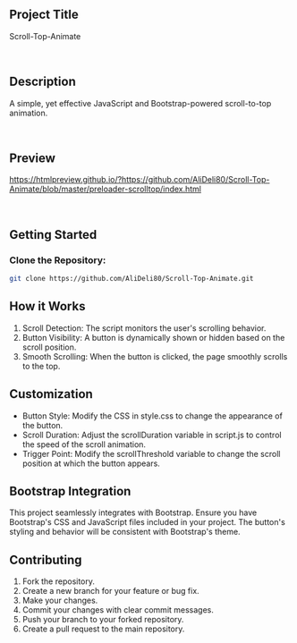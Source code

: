 ## Project Title

Scroll-Top-Animate

<br>

## Description

A simple, yet effective JavaScript and Bootstrap-powered scroll-to-top animation.

<br>

## Preview

https://htmlpreview.github.io/?https://github.com/AliDeli80/Scroll-Top-Animate/blob/master/preloader-scrolltop/index.html

<br>


## Getting Started

### Clone the Repository:

  ```sh
  git clone https://github.com/AliDeli80/Scroll-Top-Animate.git
  ```

## How it Works
1. Scroll Detection: The script monitors the user's scrolling behavior.
2. Button Visibility: A button is dynamically shown or hidden based on the scroll position.
3. Smooth Scrolling: When the button is clicked, the page smoothly scrolls to the top.


## Customization

- Button Style: Modify the CSS in style.css to change the appearance of the button.
- Scroll Duration: Adjust the scrollDuration variable in script.js to control the speed of the scroll animation.
- Trigger Point: Modify the scrollThreshold variable to change the scroll position at which the button appears.

## Bootstrap Integration
This project seamlessly integrates with Bootstrap. Ensure you have Bootstrap's CSS and JavaScript files included in your project. The button's styling and behavior will be consistent with Bootstrap's theme.

## Contributing
1.  Fork the repository.
2.  Create a new branch for your feature or bug fix.
3.  Make your changes.
4.  Commit your changes with clear commit messages.
5.  Push your branch to your forked repository.
6.  Create a pull request to the main repository.   
